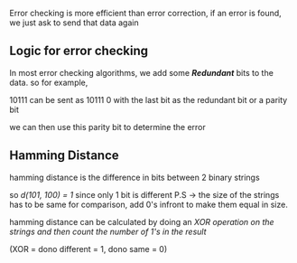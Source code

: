 
Error checking is more efficient than error correction, if an error is found, we just ask to send that data again


## Logic for error checking

In most error checking algorithms, we add some ***Redundant*** bits to the data.
so for example,

10111 can be sent as 10111 0 with the last bit as the redundant bit or a parity bit 

we can then use this parity bit to determine the error

## Hamming Distance

hamming distance is the difference in bits between 2 binary strings

so *d(101, 100) = 1* since only 1 bit is different
P.S ->  the size of the strings has to be same for comparison, add 0's infront to make them equal in size.

hamming distance can be calculated by doing an *XOR operation on the strings and then count the number of 1's in the result*

(XOR = dono different = 1, dono same = 0)

